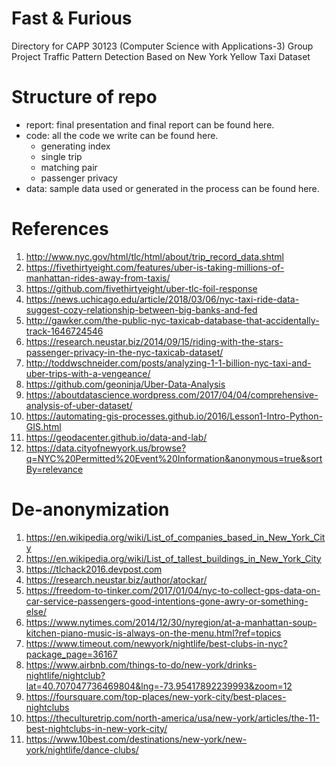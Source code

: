 # Fast & Furious
Directory for CAPP 30123 (Computer Science with Applications-3) Group Project
Traffic Pattern Detection Based on New York Yellow Taxi Dataset

# Structure of repo
- report: final presentation and final report can be found here.
- code: all the code we write can be found here.
  - generating index
  - single trip
  - matching pair
  - passenger privacy  
- data: sample data used or generated in the process can be found here.


# References
1. http://www.nyc.gov/html/tlc/html/about/trip_record_data.shtml
2. https://fivethirtyeight.com/features/uber-is-taking-millions-of-manhattan-rides-away-from-taxis/
3. https://github.com/fivethirtyeight/uber-tlc-foil-response
4. https://news.uchicago.edu/article/2018/03/06/nyc-taxi-ride-data-suggest-cozy-relationship-between-big-banks-and-fed
5. http://gawker.com/the-public-nyc-taxicab-database-that-accidentally-track-1646724546
6. https://research.neustar.biz/2014/09/15/riding-with-the-stars-passenger-privacy-in-the-nyc-taxicab-dataset/
7. http://toddwschneider.com/posts/analyzing-1-1-billion-nyc-taxi-and-uber-trips-with-a-vengeance/
8. https://github.com/geoninja/Uber-Data-Analysis
9. https://aboutdatascience.wordpress.com/2017/04/04/comprehensive-analysis-of-uber-dataset/
10. https://automating-gis-processes.github.io/2016/Lesson1-Intro-Python-GIS.html
11. https://geodacenter.github.io/data-and-lab/
12. https://data.cityofnewyork.us/browse?q=NYC%20Permitted%20Event%20Information&anonymous=true&sortBy=relevance

# De-anonymization
1. https://en.wikipedia.org/wiki/List_of_companies_based_in_New_York_City
2. https://en.wikipedia.org/wiki/List_of_tallest_buildings_in_New_York_City
3. https://tlchack2016.devpost.com
4. https://research.neustar.biz/author/atockar/
5. https://freedom-to-tinker.com/2017/01/04/nyc-to-collect-gps-data-on-car-service-passengers-good-intentions-gone-awry-or-something-else/
6. https://www.nytimes.com/2014/12/30/nyregion/at-a-manhattan-soup-kitchen-piano-music-is-always-on-the-menu.html?ref=topics
7. https://www.timeout.com/newyork/nightlife/best-clubs-in-nyc?package_page=36167
8. https://www.airbnb.com/things-to-do/new-york/drinks-nightlife/nightclub?lat=40.707047736469804&lng=-73.95417892239993&zoom=12
9. https://foursquare.com/top-places/new-york-city/best-places-nightclubs
10. https://theculturetrip.com/north-america/usa/new-york/articles/the-11-best-nightclubs-in-new-york-city/
11. https://www.10best.com/destinations/new-york/new-york/nightlife/dance-clubs/
